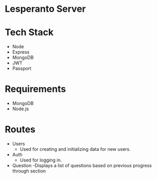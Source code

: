 # Lesperanto Server

# Tech Stack
- Node
- Express
- MongoDB
- JWT
- Passport

# Requirements
- MongoDB
- Node.js

# Routes
- Users
   - Used for creating and initializing data for new users.
- Auth
   - Used for logging in.
- Question
   -Displays a list of questions based on previous progress through section
